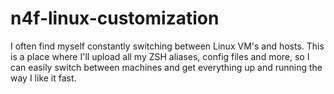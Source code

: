 # n4f-linux-customization
I often find myself constantly switching between Linux VM's and hosts. This is a place where I'll upload all my ZSH aliases, config files and more, so I can easily switch between machines and get everything up and running the way I like it fast.
